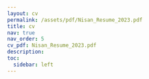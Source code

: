 ```yaml
---
layout: cv
permalink: /assets/pdf/Nisan_Resume_2023.pdf
title: cv
nav: true
nav_order: 5
cv_pdf: Nisan_Resume_2023.pdf
description: 
toc:
  sidebar: left
---
```

